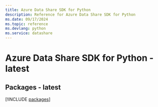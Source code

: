 ```yaml
---
title: Azure Data Share SDK for Python
description: Reference for Azure Data Share SDK for Python
ms.date: 09/17/2024
ms.topic: reference
ms.devlang: python
ms.service: datashare
---
```

# Azure Data Share SDK for Python - latest
## Packages - latest
[!INCLUDE [packages](data-share-index.md)]